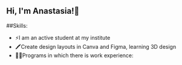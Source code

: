 ## Hi, I'm Anastasia!👋

##Skills:
- ⚡I am an active student at my institute
- 🖍️Сreate design layouts in Canva and Figma, learning 3D design
- 👨‍💻Programs in which there is work experience:
<img scr="https://raw.githubusercontent.com/github/explore/80688e429a7d4ef2fca1e82350fe8e3517d3494d/topics/csharp/csharp.png">
<img scr="https://raw.githubusercontent.com/github/explore/80688e429a7d4ef2fca1e82350fe8e3517d3494d/topics/html/html.png">
<img scr="https://raw.githubusercontent.com/github/explore/80688e429a7d4ef2fca1e82350fe8e3517d3494d/topics/css/css.png">
<img scr="https://raw.githubusercontent.com/github/explore/80688e429a7d4ef2fca1e82350fe8e3517d3494d/topics/javascript/javascript.png">
<img scr="https://raw.githubusercontent.com/github/explore/ccc16358ac4530c6a69b1b80c7223cd2744dea83/topics/php/php.pnghttps://raw.githubusercontent.com/github/explore/ccc16358ac4530c6a69b1b80c7223cd2744dea83/topics/php/php.png">
